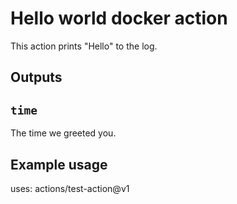 # Hello world docker action

This action prints "Hello" to the log.

## Outputs

## `time`

The time we greeted you.

## Example usage

uses: actions/test-action@v1